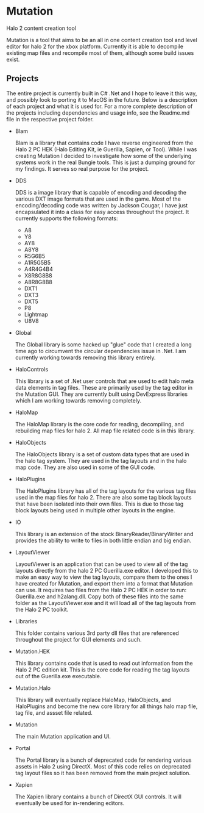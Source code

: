 # Mutation
Halo 2 content creation tool

Mutation is a tool that aims to be an all in one content creation tool and level editor for halo 2 for the xbox platform. Currently it is able to decompile existing map files and recompile most of them, although some build issues exist.

## Projects
The entire project is currently built in C# .Net and I hope to leave it this way, and possibly look to porting it to MacOS in the future. Below is a description of each project and what it is used for. For a more complete description of the projects including dependencies and usage info, see the Readme.md file in the respective project folder.

* Blam

   Blam is a library that contains code I have reverse engineered from the Halo 2 PC HEK (Halo Editing Kit, ie Guerilla, Sapien, or Tool). While I was creating Mutation I decided to investigate how some of the underlying systems work in the real Bungie tools. This is just a dumping ground for my findings. It serves so real purpose for the project.

* DDS

   DDS is a image library that is capable of encoding and decoding the various DXT image formats that are used in the game. Most of the encoding/decoding code was written by Jackson Cougar, I have just encapsulated it into a class for easy access throughout the project. It currently supports the following formats:
   * A8
   * Y8
   * AY8
   * A8Y8
   * R5G6B5
   * A1R5G5B5
   * A4R4G4B4
   * X8R8G8B8
   * A8R8G8B8
   * DXT1
   * DXT3
   * DXT5
   * P8
   * Lightmap
   * U8V8

* Global

   The Global library is some hacked up "glue" code that I created a long time ago to circumvent the circular dependencies issue in .Net. I am currently working towards removing this library entirely.

* HaloControls

   This library is a set of .Net user controls that are used to edit halo meta data elements in tag files. These are primarily used by the tag editor in the Mutation GUI. They are currently built using DevExpress libraries which I am working towards removing completely.

* HaloMap

   The HaloMap library is the core code for reading, decompiling, and rebuilding map files for halo 2. All map file related code is in this library.

* HaloObjects

   The HaloObjects library is a set of custom data types that are used in the halo tag system. They are used in the tag layouts and in the halo map code. They are also used in some of the GUI code.

* HaloPlugins

   The HaloPlugins library has all of the tag layouts for the various tag files used in the map files for halo 2. There are also some tag block layouts that have been isolated into their own files. This is due to those tag block layouts being used in multiple other layouts in the engine.

* IO

   This library is an extension of the stock BinaryReader/BinaryWriter and provides the ability to write to files in both little endian and big endian.

* LayoutViewer

   LayoutViewer is an application that can be used to view all of the tag layouts directly from the halo 2 PC Guerilla.exe editor. I developed this to make an easy way to view the tag layouts, compare them to the ones I have created for Mutation, and export them into a format that Mutation can use. It requires two files from the Halo 2 PC HEK in order to run: Guerilla.exe and h2alang.dll. Copy both of these files into the same folder as the LayoutViewer.exe and it will load all of the tag layouts from the Halo 2 PC toolkit.

* Libraries

   This folder contains various 3rd party dll files that are referenced throughout the project for GUI elements and such.

* Mutation.HEK

   This library contains code that is used to read out information from the Halo 2 PC edition kit. This is the core code for reading the tag layouts out of the Guerilla.exe executable.

* Mutation.Halo

   This library will eventually replace HaloMap, HaloObjects, and HaloPlugins and become the new core library for all things halo map file, tag file, and assset file related.

* Mutation

   The main Mutation application and UI.

* Portal

   The Portal library is a bunch of deprecated code for rendering various assets in Halo 2 using DirectX. Most of this code relies on deprecated tag layout files so it has been removed from the main project solution.

* Xapien

   The Xapien library contains a bunch of DirectX GUI controls. It will eventually be used for in-rendering editors.
